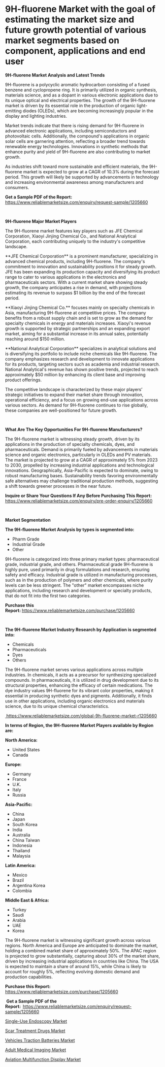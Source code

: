 <p><h1>9H-fluorene Market with the goal of estimating the market size and future growth potential of various market segments based on component, applications and end user</h1></p><p><strong>9H-fluorene Market Analysis and Latest Trends</strong></p>
<p><p>9H-fluorene is a polycyclic aromatic hydrocarbon consisting of a fused benzene and cyclopropene ring. It is primarily utilized in organic synthesis, materials science, and as a dopant in various electronic applications due to its unique optical and electrical properties. The growth of the 9H-fluorene market is driven by its essential role in the production of organic light-emitting diodes (OLEDs), which are becoming increasingly popular in the display and lighting industries.</p><p>Market trends indicate that there is rising demand for 9H-fluorene in advanced electronic applications, including semiconductors and photovoltaic cells. Additionally, the compound's applications in organic solar cells are garnering attention, reflecting a broader trend towards renewable energy technologies. Innovations in synthetic methods that enhance purity and yield of 9H-fluorene are also contributing to market growth.</p><p>As industries shift toward more sustainable and efficient materials, the 9H-fluorene market is expected to grow at a CAGR of 10.3% during the forecast period. This growth will likely be supported by advancements in technology and increasing environmental awareness among manufacturers and consumers.</p></p>
<p><strong>Get a Sample PDF of the Report:&nbsp;</strong> <a href="https://www.reliablemarketsize.com/enquiry/request-sample/1205660?utm_campaign=1133&utm_medium=2&utm_source=Github&utm_content=ia&utm_term=16102024&utm_id=9h-fluorene">https://www.reliablemarketsize.com/enquiry/request-sample/1205660</a></p>
<p>&nbsp;</p>
<p><strong>9H-fluorene Major Market Players</strong></p>
<p><p>The 9H-fluorene market features key players such as JFE Chemical Corporation, Xiaoyi Jinjing Chemical Co., and National Analytical Corporation, each contributing uniquely to the industry's competitive landscape.</p><p>**JFE Chemical Corporation** is a prominent manufacturer, specializing in advanced chemical products, including 9H-fluorene. The company's commitment to innovation and sustainability positions it for steady growth. JFE has been expanding its production capacity and diversifying its product range to cater to various applications in the electronics and pharmaceuticals sectors. With a current market share showing steady growth, the company anticipates a rise in demand, with projections estimating its revenue to surpass $1 billion by the end of the forecast period.</p><p>**Xiaoyi Jinjing Chemical Co.** focuses mainly on specialty chemicals in Asia, manufacturing 9H-fluorene at competitive prices. The company benefits from a robust supply chain and is set to grow as the demand for specialty chemicals in energy and materials increases. Xiaoyi's revenue growth is supported by strategic partnerships and an expanding export market, aiming for a substantial increase in its annual sales, potentially reaching around $150 million.</p><p>**National Analytical Corporation** specializes in analytical solutions and is diversifying its portfolio to include niche chemicals like 9H-fluorene. The company emphasizes research and development to innovate applications for its products, targeting sectors such as academia and industrial research. National Analytical's revenue has shown positive trends, projected to reach approximately $50 million by enhancing its client base and improving product offerings.</p><p>The competitive landscape is characterized by these major players’ strategic initiatives to expand their market share through innovation, operational efficiency, and a focus on growing end-use applications across various sectors. As demand for 9H-fluorene continues to rise globally, these companies are well-positioned for future growth.</p></p>
<p>&nbsp;</p>
<p><strong>What Are The Key Opportunities For 9H-fluorene Manufacturers?</strong></p>
<p><p>The 9H-fluorene market is witnessing steady growth, driven by its applications in the production of specialty chemicals, dyes, and pharmaceuticals. Demand is primarily fueled by advancements in materials science and organic electronics, particularly in OLEDs and PV materials. The market is projected to grow at a CAGR of approximately 5% from 2023 to 2030, propelled by increasing industrial applications and technological innovations. Geographically, Asia-Pacific is expected to dominate, owing to robust manufacturing bases. Sustainability trends favoring environmentally safe alternatives may challenge traditional production methods, suggesting a shift towards greener processes in the near future.</p></p>
<p><strong>Inquire or Share Your Questions If Any Before Purchasing This Report:</strong> <a href="https://www.reliablemarketsize.com/enquiry/pre-order-enquiry/1205660?utm_campaign=1133&utm_medium=2&utm_source=Github&utm_content=ia&utm_term=16102024&utm_id=9h-fluorene">https://www.reliablemarketsize.com/enquiry/pre-order-enquiry/1205660</a></p>
<p>&nbsp;</p>
<p><strong>Market Segmentation</strong></p>
<p><strong>The 9H-fluorene Market Analysis by types is segmented into:</strong></p>
<p><ul><li>Pharm Grade</li><li>Industrial Grade</li><li>Other</li></ul></p>
<p><p>9H-fluorene is categorized into three primary market types: pharmaceutical grade, industrial grade, and others. Pharmaceutical grade 9H-fluorene is highly pure, used primarily in drug formulations and research, ensuring safety and efficacy. Industrial grade is utilized in manufacturing processes, such as in the production of polymers and other chemicals, where purity levels can be less stringent. The "other" market encompasses niche applications, including research and development or specialty products, that do not fit into the first two categories.</p></p>
<p><strong>Purchase this Report:&nbsp;</strong><a href="https://www.reliablemarketsize.com/purchase/1205660?utm_campaign=1133&utm_medium=2&utm_source=Github&utm_content=ia&utm_term=16102024&utm_id=9h-fluorene">https://www.reliablemarketsize.com/purchase/1205660</a></p>
<p>&nbsp;</p>
<p><strong>The 9H-fluorene Market Industry Research by Application is segmented into:</strong></p>
<p><ul><li>Chemicals</li><li>Pharmaceuticals</li><li>Dyes</li><li>Others</li></ul></p>
<p><p>The 9H-fluorene market serves various applications across multiple industries. In chemicals, it acts as a precursor for synthesizing specialized compounds. In pharmaceuticals, it is utilized in drug development due to its structural properties, enhancing the efficacy of certain medications. The dye industry values 9H-fluorene for its vibrant color properties, making it essential in producing synthetic dyes and pigments. Additionally, it finds use in other applications, including organic electronics and materials science, due to its unique chemical characteristics.</p></p>
<p><a href="https://www.reliablemarketsize.com/global-9h-fluorene-market-r1205660?utm_campaign=1133&utm_medium=2&utm_source=Github&utm_content=ia&utm_term=16102024&utm_id=9h-fluorene">&nbsp;https://www.reliablemarketsize.com/global-9h-fluorene-market-r1205660</a></p>
<p><strong>In terms of Region, the 9H-fluorene Market Players available by Region are:</strong></p>
<p>
    <p> <strong> North America: </strong>
        <ul>
            <li>United States</li>
            <li>Canada</li>
        </ul>
        </p> 
    <p> <strong> Europe: </strong>
        <ul>
            <li>Germany</li>
            <li>France</li>
            <li>U.K.</li>
            <li>Italy</li>
            <li>Russia</li>
        </ul>
        </p> 
    <p> <strong> Asia-Pacific: </strong>
        <ul>
            <li>China</li>
            <li>Japan</li>
            <li>South Korea</li>
            <li>India</li>
            <li>Australia</li>
            <li>China Taiwan</li>
            <li>Indonesia</li>
            <li>Thailand</li>
            <li>Malaysia</li>
        </ul>
        </p> 
    <p> <strong> Latin America: </strong>
        <ul>
            <li>Mexico</li>
            <li>Brazil</li>
            <li>Argentina Korea</li>
            <li>Colombia</li>
        </ul>
        </p> 
    <p> <strong> Middle East & Africa: </strong>
        <ul>
            <li>Turkey</li>
            <li>Saudi</li>
            <li>Arabia</li>
            <li>UAE</li>
            <li>Korea</li>
        </ul>
    </p>
    </p>
<p><p>The 9H-fluorene market is witnessing significant growth across various regions. North America and Europe are anticipated to dominate the market, holding a combined market share of approximately 50%. The APAC region is projected to grow substantially, capturing about 30% of the market share, driven by increasing industrial applications in countries like China. The USA is expected to maintain a share of around 15%, while China is likely to account for roughly 5%, reflecting evolving domestic demand and production capabilities.</p></p>
<p><strong>Purchase this Report: </strong><a href="https://www.reliablemarketsize.com/purchase/1205660?utm_campaign=1133&utm_medium=2&utm_source=Github&utm_content=ia&utm_term=16102024&utm_id=9h-fluorene">https://www.reliablemarketsize.com/purchase/1205660</a></p>
<p>&nbsp;<strong>Get a Sample PDF of the Report:&nbsp;&nbsp;</strong><a href="https://www.reliablemarketsize.com/enquiry/request-sample/1205660?utm_campaign=1133&utm_medium=2&utm_source=Github&utm_content=ia&utm_term=16102024&utm_id=9h-fluorene">https://www.reliablemarketsize.com/enquiry/request-sample/1205660</a></p>
<p><strong></strong></p>
<p><p><a href="https://www.linkedin.com/pulse/global-single-use-endoscopy-market-focus-product-type-laparoscopearthroscopecystoscopegynecological-yrqjc?utm_campaign=1133&utm_medium=2&utm_source=Github&utm_content=ia&utm_term=16102024&utm_id=9h-fluorene">Single-Use Endoscopy Market</a></p><p><a href="https://www.linkedin.com/pulse/scar-treatment-drugs-market-size-share-trends-analysis-gkkxe?trk=public_post_embed_feed-article-content&utm_campaign=1133&utm_medium=2&utm_source=Github&utm_content=ia&utm_term=16102024&utm_id=9h-fluorene">Scar Treatment Drugs Market</a></p><p><a href="https://github.com/janelbaub6/Market-Research-Report-List-1/blob/main/vehicles-traction-batteries-market.md?utm_campaign=1133&utm_medium=2&utm_source=Github&utm_content=ia&utm_term=16102024&utm_id=9h-fluorene">Vehicles Traction Batteries Market</a></p><p><a href="https://www.linkedin.com/pulse/adult-medical-imaging-market-innovations-trends-comprehensive-ou2fe?trk=public_post_embed_feed-article-content&utm_campaign=1133&utm_medium=2&utm_source=Github&utm_content=ia&utm_term=16102024&utm_id=9h-fluorene">Adult Medical Imaging Market</a></p><p><a href="https://github.com/maegansw4/Market-Research-Report-List-1/blob/main/aviation-multifunction-display-market.md?utm_campaign=1133&utm_medium=2&utm_source=Github&utm_content=ia&utm_term=16102024&utm_id=9h-fluorene">Aviation Multifunction Display Market</a></p></p>